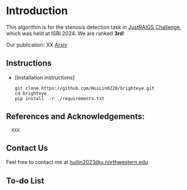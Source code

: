 # Introduction
This algorithm is for the stenosis detection task in [JustRAIGS Challenge](https://justraigs.grand-challenge.org/), which was held at ISBI 2024. We are ranked **3rd**!

Our publication:  XX [Arxiv](https://arxiv.org/abs/2310.14961)



## Instructions
- [Installation instructions]

      git clone https://github.com/HuiLin0220/brighteye.git
      cd brighteye
      pip install  -r ./requirements.txt


## References and Acknowledgements:

      XXX
    
    


## Contact Us
Feel free to contact me at huilin2023@u.northwestern.edu

## To-do List
